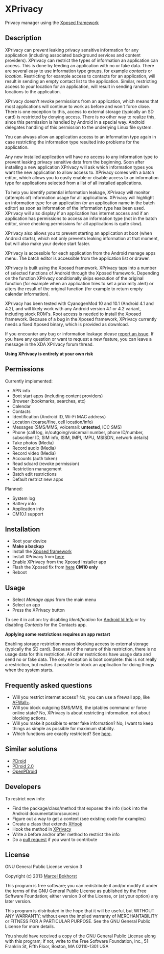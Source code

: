 XPrivacy
========

Privacy manager using the [Xposed framework](http://forum.xda-developers.com/showthread.php?t=1574401)

Description
-----------

XPrivacy can prevent leaking privacy sensitive information for any application
(including associated background services and content providers).
XPrivacy can restrict the types of information an application can access.
This is done by feeding an application with no or fake data.
There are several easy to use information type groups, for example *contacts* or *location*.
Restricting for example access to contacts for an application,
will result in sending an empty contact list to the application.
Similar, restricting access to your location for an application,
will result in sending random locations to the application.

XPrivacy doesn't revoke permissions from an application,
which means that most applications will continue to work as before and won't force close.
There is one exception to this, access to external storage (typically an SD card) is restricted by denying access.
There is no other way to realize this, since this permission is handled by Android in a special way.
Android delegates handling of this permission to the underlying Linux file system.

You can always allow an application access to an information type again
in case restricting the information type resulted into problems for the application.

Any new installed application will have no access to any information type
to prevent leaking privacy sensitive data from the beginning.
Soon after installing a new application
XPrivacy will ask which information types you want the new application to allow access to.
XPrivacy comes with a batch editor, which allows you to easily enable or disable access to an information type
for applications selected from a list of all installed applications.

To help you identify potential information leakage,
XPrivacy will monitor (attempts of) information usage for all applications.
XPrivacy will highlight an information type for an application (or an application name in the batch editor)
as soon as information of the information type has been used.
XPrivacy will also display if an application has internet access
and if an application has permissions to access an information type
(not in the batch editor, since checking permissions for all applications is quite slow).

XPrivacy also allows you to prevent starting an application at boot (when Android starts),
which not only prevents leaking information at that moment, but will also make your device start faster.

XPrivacy is accessible for each application from the Android manage apps menu.
The batch editor is accessible from the application list or drawer.

XPrivacy is built using the Xposed framework.
XPrivacy taps into a number of selected functions of Android through the Xposed framework.
Depending on the function XPrivacy conditionally skips execution of the original function
(for example when an application tries to set a proximity alert)
or alters the result of the original function (for example to return empty calendar information).

XPrivacy has been tested with CyanogenMod 10 and 10.1 (Android 4.1 and 4.2),
and will likely work with any Android version 4.1 or 4.2 variant, including stock ROM's.
Root access is needed to install the Xposed framework.
Because of a bug in the Xposed framework, XPrivacy currently needs a fixed Xposed binary,
which is provided as download.

If you encounter any bug or information leakage please [report an issue](https://github.com/M66B/XPrivacy/issues).
If you have any question or want to request a new feature, you can leave a message in the XDA XPrivacy forum thread.

**Using XPrivacy is entirely at your own risk**

Permissions
-----------

Currently implemented:

* APN info
* Boot start apps (including content providers)
* Browser (bookmarks, searches, etc)
* Calendar
* Contacts
* Identification (Android ID, Wi-Fi MAC address)
* Location (coarse/fine, cell location/info)
* Messages (SMS/MMS, voicemail: **untested**, ICC SMS)
* Phone (call log, in/outgoing/voicemail number, phone ID/number, subscriber ID, SIM info, ISIM, IMPI, IMPU, MSISDN, network details)
* Take photos (Media)
* Record audio (Media)
* Record video (Media)
* Accounts (auth token)
* Read sdcard (revoke permission)
* Restriction management
* Batch edit restrictions
* Default restrict new apps

Planned:

* System log
* Battery info
* Application info
* CM10.1 support

Installation
------------

* Root your device
* **Make a backup**
* Install the [Xposed framework](http://forum.xda-developers.com/showthread.php?t=1574401)
* Install XPrivacy from [here](http://goo.im/devs/M66B/xprivacy)
* Enable XPrivacy from the Xposed Installer app
* Flash the Xposed fix from [here](http://goo.im/devs/M66B/xprivacy) **CM10 only**
* Reboot

Usage
-----

* Select *Manage apps* from the main menu
* Select an app
* Press the XPrivacy button

To see it in action: try disabling *Identification* for [Android Id Info](https://play.google.com/store/apps/details?id=com.bzgames.androidid)
or try disabling *Contacts* for the Contacts app.

**Applying some restrictions requires an app restart**

Enabling storage restriction means blocking access to external storage (typically the SD card).
Because of the nature of this restriction, there is no usage data for this restriction.
All other restrictions have usage data and send no or fake data.
The only exception is boot complete: this is not really a restriction,
but makes it possible to block an application for doing things when the system starts.

Frequently asked questions
--------------------------

* Will you restrict internet access? No, you can use a firewall app, like [AFWall+](https://play.google.com/store/apps/details?id=dev.ukanth.ufirewall).
* Will you block outgoing SMS/MMS, the iptables command or force online state? No, XPrivacy is about restricting information, not about blocking actions.
* Will you make it possible to enter fake information? No, I want to keep things as simple as possible for maximum stability.
* Which functions are exactly restricted? See [here](https://github.com/M66B/XPrivacy/blob/master/src/biz/bokhorst/xprivacy/XPrivacy.java).

Similar solutions
-----------------

* [PDroid](http://forum.xda-developers.com/showthread.php?t=1357056)
* [PDroid 2.0](http://forum.xda-developers.com/showthread.php?t=1923576)
* [OpenPDroid](http://forum.xda-developers.com/showthread.php?t=2098156)

Developers
----------

To restrict new info:

* Find the package/class/method that exposes the info (look into the Android documentation/sources)
* Figure out a way to get a context (see existing code for examples)
* Create a class that extends [XHook](https://github.com/M66B/XPrivacy/blob/master/src/biz/bokhorst/xprivacy/XHook.java)
* Hook the method in [XPrivacy](https://github.com/M66B/XPrivacy/blob/master/src/biz/bokhorst/xprivacy/XPrivacy.java)
* Write a before and/or after method to restrict the info
* Do a [pull request](https://help.github.com/articles/using-pull-requests) if you want to contribute

License
-------

GNU General Public License version 3

Copyright (c) 2013 [Marcel Bokhorst](http://blog.bokhorst.biz/about/)

This program is free software; you can redistribute it and/or modify
it under the terms of the GNU General Public License as published by
the Free Software Foundation; either version 3 of the License, or
(at your option) any later version.

This program is distributed in the hope that it will be useful,
but WITHOUT ANY WARRANTY; without even the implied warranty of
MERCHANTABILITY or FITNESS FOR A PARTICULAR PURPOSE.  See the
GNU General Public License for more details.

You should have received a copy of the GNU General Public License
along with this program; if not, write to the Free Software
Foundation, Inc., 51 Franklin St, Fifth Floor, Boston, MA  02110-1301  USA
